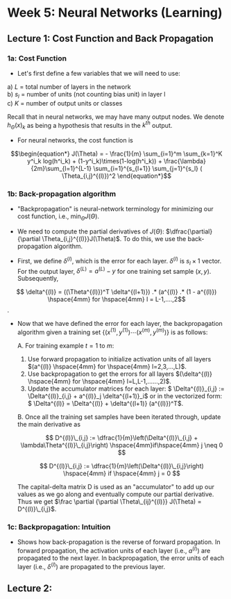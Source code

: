 # Week 5: Neural Networks (Learning)

## Lecture 1: Cost Function and Back Propagation

### 1a: Cost Function

* Let's first define a few variables that we will need to use:

a) $L$ = total number of layers in the network  
b) $s_l$ = number of units (not counting bias unit) in layer l  
c) $K$ = number of output units or classes  

Recall that in neural networks, we may have many output nodes. We denote $h_\Theta(x)_k$ as being a hypothesis that results in the $k^{th}$ output. 

* For neural networks, the cost function is

$$\begin{equation*}
J(\Theta) = - \frac{1}{m} \sum_{i=1}^m \sum_{k=1}^K y^i_k log(h^i_k) + (1-y^i_k)\times(1-log(h^i_k)) + \frac{\lambda}{2m}\sum_{l=1}^{L-1} \sum_{i=1}^{s_{l+1}} \sum_{j=1}^{s_l} ( \Theta_{i,j}^{(l)})^2  \end{equation*}$$

### 1b: Back-propagation algorithm

* "Backpropagation" is neural-network terminology for minimizing our cost function, i.e., $\min_\Theta J(\Theta)$.

* We need to compute the partial derivatives of $J(\Theta)$: $\dfrac{\partial}{\partial \Theta_{i,j}^{(l)}}J(\Theta)$. To do this, we use the back-propagation algorithm.

* First, we define $\delta^{(l)}$, which is the error for each layer. $\delta^{(l)}$ is $s_l \times 1$ vector. For the output layer, $\delta^{(L)} = a^{(L)} - y$ for one training set sample $(x,y)$. Subsequently, 

$$ \delta^{(l)} = ((\Theta^{(l)})^T \delta^{(l+1)}) .* (a^{(l)} .* (1 - a^{(l)}) \hspace{4mm} for \hspace{4mm} l = L-1,....,2$$.

* Now that we have defined the error for each layer, the backpropagation algorithm given a training set $\lbrace (x^{(1)}, y^{(1)}) \cdots (x^{(m)}, y^{(m)})\rbrace$ is as follows:

    A. For training example $t = 1$ to $m$:

    1. Use forward propagation to initialize activation units of all layers $(a^{(l)} \hspace{4mm} for \hspace{4mm} l=2,3,…,L)$.
    2. Use backpropagation to get the errors for all layers $(\delta^{(l)} \hspace{4mm} for \hspace{4mm} l=L,L-1,......,2)$.
    3. Update the accumulator matrices for each layer: $ \Delta^{(l)}\_{i,j} := \Delta^{(l)}\_{i,j} + a^{(l)}\_j \delta^{(l+1)}\_i$ or in the vectorized form: $ \Delta^{(l)} = \Delta^{(l)} + \delta^{(l+1)} (a^{(l)})^T$.
    
    B. Once all the training set samples have been iterated through, update the main derivative as 
    
    $$
    D^{(l)}\_{i,j} := \dfrac{1}{m}\left(\Delta^{(l)}\_{i,j} + \lambda\Theta^{(l)}\_{i,j}\right) \hspace{4mm}if\hspace{4mm} j \neq 0
    $$
    
    $$
    D^{(l)}\_{i,j} := \dfrac{1}{m}\left(\Delta^{(l)}\_{i,j}\right) \hspace{4mm} if \hspace{4mm} j = 0
    $$
    
    The capital-delta matrix D is used as an "accumulator" to add up our values as we go along and eventually compute our partial derivative. Thus we get $\frac \partial {\partial \Theta\_{ij}^{(l)}} J(\Theta) = D^{(l)}\_{i,j}$.
    
### 1c: Backpropagation: Intuition

* Shows how back-propagation is the reverse of forward propagation. In forward propagation, the activation units of each layer (i.e., $a^{(l)}$) are propagated to the next layer. In backpropagation, the error units of each layer (i.e., $\delta^{(l)}$) are propagated to the previous layer.

## Lecture 2: 